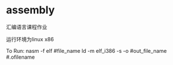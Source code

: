 # assembly
汇编语言课程作业

运行环境为linux x86

To Run:
nasm -f elf #file_name
ld -m elf_i386 -s -o  #out_file_name  #.ofilename

